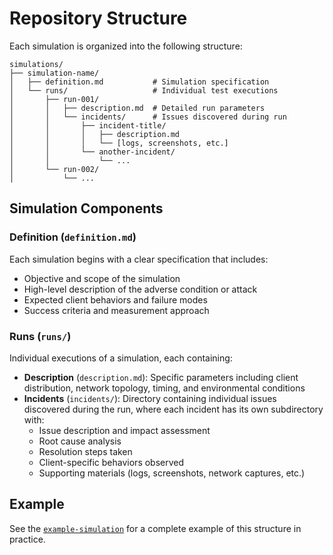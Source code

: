 # Repository Structure

Each simulation is organized into the following structure:

```
simulations/
├── simulation-name/
│   ├── definition.md           # Simulation specification
│   └── runs/                   # Individual test executions
│       ├── run-001/
│       │   ├── description.md  # Detailed run parameters
│       │   └── incidents/      # Issues discovered during run
│       │       ├── incident-title/
│       │       │   ├── description.md
│       │       │   └── [logs, screenshots, etc.]
│       │       └── another-incident/
│       │           └── ...
│       └── run-002/
│           └── ...
```

## Simulation Components

### Definition (`definition.md`)
Each simulation begins with a clear specification that includes:
- Objective and scope of the simulation
- High-level description of the adverse condition or attack
- Expected client behaviors and failure modes
- Success criteria and measurement approach

### Runs (`runs/`)
Individual executions of a simulation, each containing:
- **Description** (`description.md`): Specific parameters including client distribution, network topology, timing, and environmental conditions
- **Incidents** (`incidents/`): Directory containing individual issues discovered during the run, where each incident has its own subdirectory with:
  - Issue description and impact assessment
  - Root cause analysis
  - Resolution steps taken
  - Client-specific behaviors observed
  - Supporting materials (logs, screenshots, network captures, etc.)

## Example

See the [`example-simulation`](../simulations/example-simulation/) for a complete example of this structure in practice.